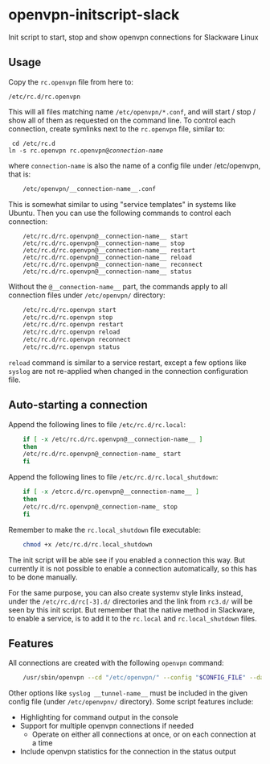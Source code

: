 # openvpn-initscript-slack
Init script to start, stop and show openvpn connections for Slackware Linux

## Usage
Copy the `rc.openvpn` file from here to:

    /etc/rc.d/rc.openvpn

This will all files matching name `/etc/openvpn/*.conf`, and will start / stop / show all
of them as requested on the command line. To control each connection, create symlinks
next to the `rc.openvpn` file, similar to:
<pre><code> cd /etc/rc.d
ln -s rc.openvpn rc.openvpn@<em>connection-name</em>
</code></pre>
where `connection-name` is also the name of a config file under /etc/openvpn, that is:
```sh
    /etc/openvpn/__connection-name__.conf
```
This is somewhat similar to using "service templates" in systems like Ubuntu. Then you can 
use the following commands to control each connection:
```
    /etc/rc.d/rc.openvpn@__connection-name__ start
    /etc/rc.d/rc.openvpn@__connection-name__ stop
    /etc/rc.d/rc.openvpn@__connection-name__ restart
    /etc/rc.d/rc.openvpn@__connection-name__ reload
    /etc/rc.d/rc.openvpn@__connection-name__ reconnect
    /etc/rc.d/rc.openvpn@__connection-name__ status
```
Without the `@__connection-name__` part, the commands apply to all connection files under
`/etc/openvpn/` directory:
```sh
    /etc/rc.d/rc.openvpn start
    /etc/rc.d/rc.openvpn stop
    /etc/rc.d/rc.openvpn restart
    /etc/rc.d/rc.openvpn reload
    /etc/rc.d/rc.openvpn reconnect
    /etc/rc.d/rc.openvpn status
```
`reload` command is similar to a service restart, except a few 
options like `syslog` are not re-applied when changed in the connection configuration file. 

## Auto-starting a connection
Append the following lines to file `/etc/rc.d/rc.local`:
```sh
    if [ -x /etc/rc.d/rc.openvpn@__connection-name__ ]
    then
	/etc/rc.d/rc.openvpn@_connection-name_ start
    fi
```
Append the following lines to file `/etc/rc.d/rc.local_shutdown`:
```sh
    if [ -x /etcrc.d/rc.openvpn@__connection-name__ ]
    then
	/etc/rc.d/rc.openvpn@_connection-name_ stop
    fi
```

Remember to make the `rc.local_shutdown` file executable:
```sh
    chmod +x /etc/rc.d/rc.local_shutdown
```

The init script will be able see if you enabled a connection this way. But currently it
is not possible to enable a connection automatically, so this has to be done manually.

For the same purpose, you can also create systemv style links instead, under the
`/etc/rc.d/rc[-3].d/` directories and the link from `rc3.d/` will be seen by this init
script. But remember that the native method in Slackware, to enable a service, is to 
add it to the `rc.local` and `rc.local_shutdown` files.

## Features
All connections are created with the following `openvpn` command:
```sh
    /usr/sbin/openvpn --cd "/etc/openvpn/" --config "$CONFIG_FILE" --daemon
```
Other options like `syslog __tunnel-name__` must be included in the given config file
(under `/etc/openvpnv/` directory). Some script features include:
 * Highlighting for command output in the console
 * Support for multiple openvpn connections if needed
     * Operate on either all connections at once, or on each connection at a time
 * Include openvpn statistics for the connection in the status output

